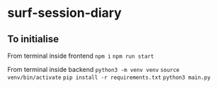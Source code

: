 # surf-session-diary

## To initialise

From terminal inside frontend
`npm i`
`npm run start`

From terminal inside backend
`python3 -m venv venv`
`source venv/bin/activate`
`pip install -r requirements.txt`
`python3 main.py`

